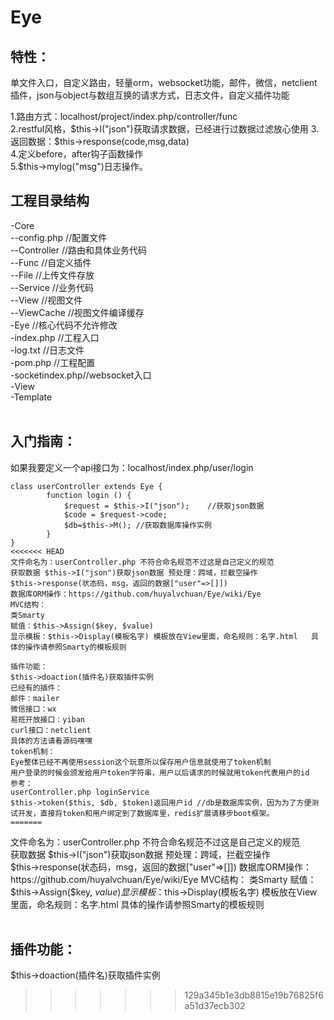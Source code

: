 
# Eye
## 特性：  
单文件入口，自定义路由，轻量orm，websocket功能，邮件，微信，netclient插件，json与object与数组互换的请求方式，日志文件，自定义插件功能
      
1.路由方式：localhost/project/index.php/controller/func  
2.restful风格，$this->I("json")获取请求数据，已经进行过数据过滤放心使用  
3.返回数据：$this->response(code,msg,data)  
4.定义before，after钩子函数操作  
5.$this->mylog("msg")日志操作。  
## 工程目录结构  
-Core  
--config.php    //配置文件  
--Controller    //路由和具体业务代码  
--Func          //自定义插件  
--File          //上传文件存放  
--Service       //业务代码  
--View          //视图文件  
--ViewCache     //视图文件编译缓存  
-Eye            //核心代码不允许修改  
-index.php      //工程入口  
-log.txt        //日志文件  
-pom.php        //工程配置  
-socketindex.php//websocket入口  
-View  
-Template  
    
## 入门指南：  
如果我要定义一个api接口为：localhost/index.php/user/login  
```
class userController extends Eye {  
		function login () {   
			$request = $this->I("json");    //获取json数据  
			$code = $request->code;     
			$db=$this->M(); //获取数据库操作实例  
		}  
}
<<<<<<< HEAD
文件命名为：userController.php 不符合命名规范不过这是自己定义的规范
获取数据 $this->I("json")获取json数据 预处理：跨域，拦截空操作
$this->response(状态码，msg，返回的数据["user"=>[]])
数据库ORM操作：https://github.com/huyalvchuan/Eye/wiki/Eye
MVC结构：
类Smarty
赋值：$this->Assign($key, $value)
显示模板：$this->Display(模板名字) 模板放在View里面，命名规则：名字.html   具体的操作请参照Smarty的模板规则

插件功能：
$this->doaction(插件名)获取插件实例
已经有的插件：
邮件：mailer
微信接口：wx
易班开放接口：yiban
curl接口：netclient
具体的方法请看源码嘿嘿
token机制：
Eye整体已经不再使用session这个玩意所以保存用户信息就使用了token机制
用户登录的时候会颁发给用户token字符串，用户以后请求的时候就用token代表用户的id
参考：
userController.php loginService
$this->token($this, $db, $token)返回用户id //db是数据库实例，因为为了方便测试开发，直接将token和用户绑定到了数据库里，redis扩展请移步boot框架。
=======
```
文件命名为：userController.php 不符合命名规范不过这是自己定义的规范  
获取数据 $this->I("json")获取json数据 预处理：跨域，拦截空操作  
$this->response(状态码，msg，返回的数据["user"=>[]])  
数据库ORM操作：https://github.com/huyalvchuan/Eye/wiki/Eye  
MVC结构：  
类Smarty  
赋值：$this->Assign($key, $value)  
显示模板：$this->Display(模板名字) 模板放在View里面，命名规则：名字.html   具体的操作请参照Smarty的模板规则  
   
## 插件功能：  
$this->doaction(插件名)获取插件实例  
>>>>>>> 129a345b1e3db8815e19b76825f6a51d37ecb302

